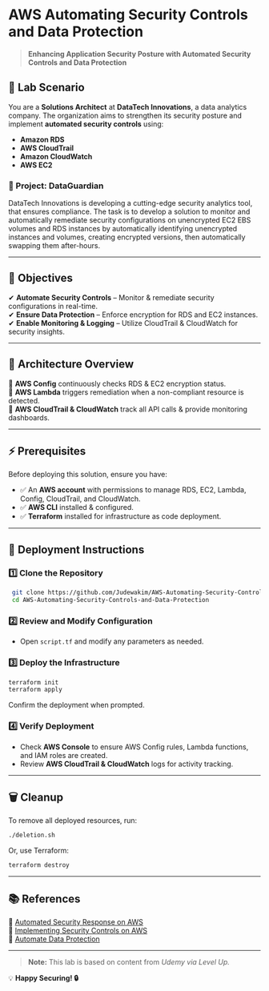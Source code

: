 # AWS Automating Security Controls and Data Protection

> **Enhancing Application Security Posture with Automated Security Controls and Data Protection**

## 📝 Lab Scenario

You are a **Solutions Architect** at **DataTech Innovations**, a data analytics company. The organization aims to strengthen its security posture and implement **automated security controls** using:

- **Amazon RDS**
- **AWS CloudTrail**
- **Amazon CloudWatch**
- **AWS EC2**

### 🌟 Project: **DataGuardian**
DataTech Innovations is developing a cutting-edge security analytics tool, that ensures compliance. The task is to develop a solution to monitor and automatically remediate security configurations on unencrypted EC2 EBS volumes and RDS instances by automatically identifying unencrypted instances and volumes, creating encrypted versions, then automatically swapping them after-hours. 

---

## 🎯 Objectives

✔ **Automate Security Controls** – Monitor & remediate security configurations in real-time.<br>
✔ **Ensure Data Protection** – Enforce encryption for RDS and EC2 instances.<br>
✔ **Enable Monitoring & Logging** – Utilize CloudTrail & CloudWatch for security insights. <br>

---

## 📌 Architecture Overview

🔹 **AWS Config** continuously checks RDS & EC2 encryption status.<br>
🔹 **AWS Lambda** triggers remediation when a non-compliant resource is detected.<br>
🔹 **AWS CloudTrail & CloudWatch** track all API calls & provide monitoring dashboards.

---

## ⚡ Prerequisites

Before deploying this solution, ensure you have:

- ✅ An **AWS account** with permissions to manage RDS, EC2, Lambda, Config, CloudTrail, and CloudWatch.
- ✅ **AWS CLI** installed & configured.
- ✅ **Terraform** installed for infrastructure as code deployment.

---

## 🚀 Deployment Instructions

### 1️⃣ **Clone the Repository**
```bash
 git clone https://github.com/Judewakim/AWS-Automating-Security-Controls-and-Data-Protection.git
 cd AWS-Automating-Security-Controls-and-Data-Protection
```

### 2️⃣ **Review and Modify Configuration**
- Open `script.tf` and modify any parameters as needed.

### 3️⃣ **Deploy the Infrastructure**
```bash
terraform init
terraform apply
```
Confirm the deployment when prompted.

### 4️⃣ **Verify Deployment**
- Check **AWS Console** to ensure AWS Config rules, Lambda functions, and IAM roles are created.
- Review **AWS CloudTrail & CloudWatch** logs for activity tracking.

---

## 🗑 Cleanup

To remove all deployed resources, run:
```bash
./deletion.sh
```

Or, use Terraform:
```bash
terraform destroy
```

---

## 📚 References

📌 [Automated Security Response on AWS](https://aws.amazon.com/solutions/implementations/automated-security-response-on-aws/)<br>
📌 [Implementing Security Controls on AWS](https://docs.aws.amazon.com/prescriptive-guidance/latest/aws-security-controls/introduction.html)<br>
📌 [Automate Data Protection](https://docs.aws.amazon.com/wellarchitected/latest/security-pillar/sec_protect_data_rest_automate_protection.html)

---

> **Note:** This lab is based on content from *Udemy via Level Up.*

💡 **Happy Securing! 🔒**


